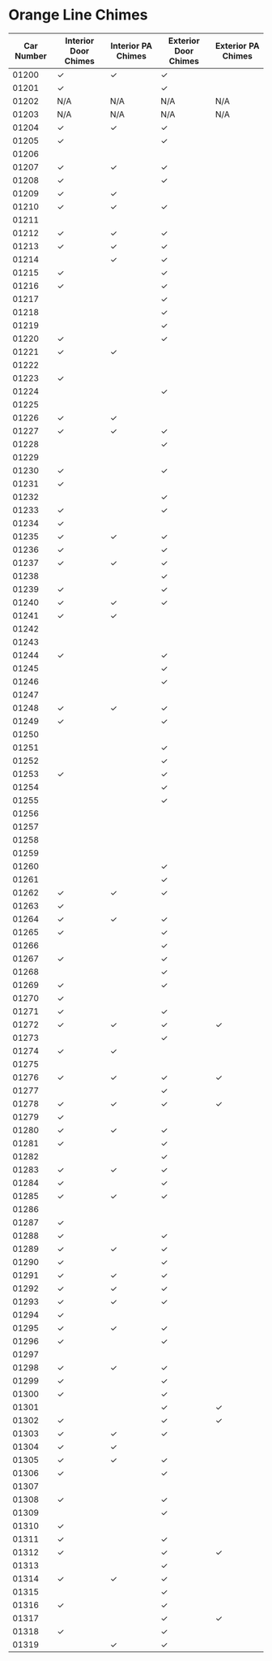 # Orange Line Chimes

| Car Number | Interior Door Chimes | Interior PA Chimes | Exterior Door Chimes | Exterior PA Chimes |
| --- | --- | --- | --- | --- |
| 01200 | ✓ | ✓ | ✓ |  |
| 01201 | ✓ |  | ✓ |  |
| 01202 | N/A | N/A | N/A | N/A |
| 01203 | N/A | N/A | N/A | N/A |
| 01204 | ✓ | ✓ | ✓ | |
| 01205 | ✓ |  | ✓ |  |
| 01206 |  |  |  |  | 
| 01207 | ✓ | ✓ | ✓ |  | 
| 01208 | ✓ |  | ✓ |  |
| 01209 | ✓ | ✓ |  |  | 
| 01210 | ✓ | ✓ | ✓ |  |
| 01211 |  |  |  |  |
| 01212 | ✓ | ✓ | ✓ |  |
| 01213 | ✓ | ✓ | ✓ |  |
| 01214 |  | ✓ | ✓ |  |
| 01215 | ✓ |  | ✓ |  |
| 01216 | ✓ |  | ✓ |  |
| 01217 |  |  | ✓ |  |
| 01218 |  |  | ✓ |  |
| 01219 |  |  | ✓ |  |
| 01220 | ✓ |  | ✓ |  |
| 01221 | ✓ | ✓ |  |  |
| 01222 |  |  |  |  |
| 01223 | ✓ |  |  |  |
| 01224 |  |  | ✓ |  |
| 01225 |  |  |  |  |
| 01226 | ✓ | ✓ |  |  |
| 01227 | ✓ | ✓ | ✓ |  |
| 01228 |  |  | ✓ |  |
| 01229 |  |  |  |  | 
| 01230 | ✓ |  | ✓ |  |
| 01231 | ✓ |  |  |  |
| 01232 |  |  | ✓ |  |
| 01233 | ✓ |  | ✓ |  |
| 01234 | ✓ |  |  |  |
| 01235 | ✓ | ✓ | ✓ |  | 
| 01236 | ✓ |  | ✓ |  |
| 01237 | ✓ | ✓ | ✓ |  |
| 01238 |  |  | ✓ |  |
| 01239 | ✓ |  | ✓ |  |
| 01240 | ✓ | ✓ | ✓ |  |
| 01241 | ✓ | ✓ |  |  |
| 01242 |  |  |  |  |
| 01243 |  |  |  |  |
| 01244 | ✓ |  | ✓ |  |
| 01245 |  |  | ✓ |  |
| 01246 |  |  | ✓ |  |
| 01247 |  |  |  |  |
| 01248 | ✓ | ✓ | ✓ |  |
| 01249 | ✓ |  | ✓ |  |
| 01250 |  |  |  |  |
| 01251 |  |  | ✓ |  |
| 01252 |  |  | ✓ |  |
| 01253 | ✓ |  | ✓ |  |
| 01254 |  |  | ✓ |  |
| 01255 |  |  | ✓ |  |
| 01256 |  |  |  |  |
| 01257 |  |  |  |  |
| 01258 |  |  |  |  |
| 01259 |  |  |  |  |
| 01260 |  |  | ✓ |  |
| 01261 |  |  | ✓ |  |
| 01262 | ✓ | ✓ | ✓ |  |
| 01263 | ✓ |  |  |  |
| 01264 | ✓ | ✓ | ✓ |  |
| 01265 | ✓ |  | ✓ |  |
| 01266 |  |  | ✓ |  |
| 01267 | ✓ |  | ✓ |  |
| 01268 |  |  | ✓ |  |
| 01269 | ✓ |  | ✓ |  |
| 01270 | ✓ |  |  |  |
| 01271 | ✓ |  | ✓ |  |
| 01272 | ✓ | ✓ | ✓ | ✓ |
| 01273 |  |  | ✓ |  |
| 01274 | ✓ | ✓ |  |  |
| 01275 |  |  |  |  |
| 01276 | ✓ | ✓ | ✓ | ✓ |
| 01277 |  |  | ✓ |  |
| 01278 | ✓ | ✓ | ✓ | ✓ |
| 01279 | ✓ |  |  |  |
| 01280 | ✓ | ✓ | ✓ |  |
| 01281 | ✓ |  | ✓ |  |
| 01282 |  |  | ✓ |  |
| 01283 | ✓ | ✓ | ✓ |  |
| 01284 | ✓ |  | ✓ |  |
| 01285 | ✓ | ✓ | ✓ |  |
| 01286 |  |  |  |  |
| 01287 | ✓ |  |  |  |
| 01288 | ✓ |  | ✓ |  |
| 01289 | ✓ | ✓ | ✓ |  |
| 01290 | ✓ |  | ✓ |  |
| 01291 | ✓ | ✓ | ✓ |  |
| 01292 | ✓ | ✓ | ✓ |  |
| 01293 | ✓ | ✓ | ✓ |  |
| 01294 | ✓ |  |  |  |
| 01295 | ✓ | ✓ | ✓ |  |
| 01296 | ✓ |  | ✓ |  |
| 01297 |  |  |  |  |
| 01298 | ✓ | ✓ | ✓ |  |
| 01299 | ✓ |  | ✓ |  |
| 01300 | ✓ |  | ✓ |  |
| 01301 |  |  | ✓ | ✓ |
| 01302 | ✓ |  | ✓ | ✓ |
| 01303 | ✓ | ✓ | ✓ |  |
| 01304 | ✓ | ✓ |  |  |
| 01305 | ✓ | ✓ | ✓ |  |
| 01306 | ✓ |  | ✓ |  |
| 01307 |  |  |  |  |
| 01308 | ✓ |  | ✓ |  |
| 01309 |  |  | ✓ |  |
| 01310 | ✓ |  |  |  |
| 01311 | ✓ |  | ✓ |  |
| 01312 | ✓ |  | ✓ | ✓ |
| 01313 |  |  | ✓ |  |
| 01314 | ✓ | ✓ | ✓ |  |
| 01315 |  |  | ✓ |  |
| 01316 | ✓ |  | ✓ |  |
| 01317 |  |  | ✓ | ✓ |
| 01318 | ✓ |  | ✓ |  |
| 01319 |  | ✓ | ✓ |  |
